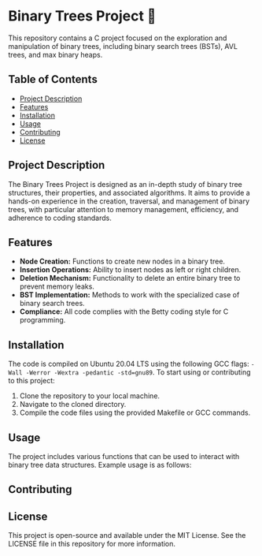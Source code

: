 # Binary Trees Project 🌳

This repository contains a C project focused on the exploration and manipulation of binary trees, including binary search trees (BSTs), AVL trees, and max binary heaps.

## Table of Contents

- [Project Description](#project-description)
- [Features](#features)
- [Installation](#installation)
- [Usage](#usage)
- [Contributing](#contributing)
- [License](#license)

## Project Description

The Binary Trees Project is designed as an in-depth study of binary tree structures, their properties, and associated algorithms. It aims to provide a hands-on experience in the creation, traversal, and management of binary trees, with particular attention to memory management, efficiency, and adherence to coding standards.

## Features

- **Node Creation:** Functions to create new nodes in a binary tree.
- **Insertion Operations:** Ability to insert nodes as left or right children.
- **Deletion Mechanism:** Functionality to delete an entire binary tree to prevent memory leaks.
- **BST Implementation:** Methods to work with the specialized case of binary search trees.
- **Compliance:** All code complies with the Betty coding style for C programming.

## Installation

The code is compiled on Ubuntu 20.04 LTS using the following GCC flags: `-Wall -Werror -Wextra -pedantic -std=gnu89`. To start using or contributing to this project:

1. Clone the repository to your local machine.
2. Navigate to the cloned directory.
3. Compile the code files using the provided Makefile or GCC commands.

## Usage

The project includes various functions that can be used to interact with binary tree data structures. Example usage is as follows:


## Contributing



## License

This project is open-source and available under the MIT License. See the LICENSE file in this repository for more information.



